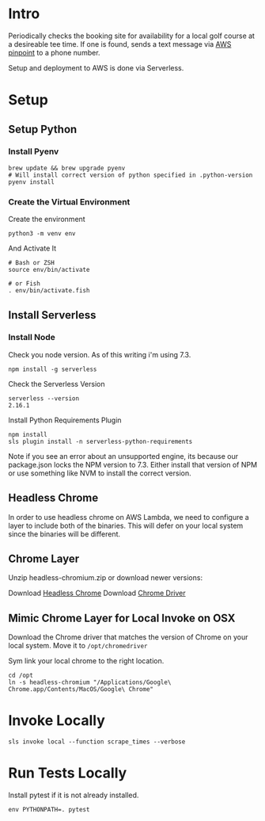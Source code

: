 # Intro
Periodically checks the booking site for availability for a local golf course at a desireable tee time.
If one is found, sends a text message via [AWS pinpoint](https://aws.amazon.com/blogs/compute/building-a-serverless-weather-bot-with-two-way-sms-aws-sam-and-aws-lambda/) to a phone number.

Setup and deployment to AWS is done via Serverless.

# Setup

## Setup Python


### Install Pyenv

```
brew update && brew upgrade pyenv
# Will install correct version of python specified in .python-version
pyenv install
```

### Create the Virtual Environment

Create the environment
```
python3 -m venv env
```

And Activate It

```
# Bash or ZSH
source env/bin/activate

# or Fish
. env/bin/activate.fish
```

## Install Serverless


### Install Node

Check you node version. As of this writing i'm using 7.3.

```
npm install -g serverless
```

Check the Serverless Version

```
serverless --version
2.16.1
```

Install Python Requirements Plugin

```
npm install
sls plugin install -n serverless-python-requirements
```

Note if you see an error about an unsupported engine, its because our package.json locks the NPM version to 7.3. Either install that version of NPM or use something like NVM to install the correct version.

## Headless Chrome
In order to use headless chrome on AWS Lambda, we need to configure a layer to include both of the binaries. This will defer on your local system since the binaries will be different.

## Chrome Layer
Unzip headless-chromium.zip or download newer versions:

Download [Headless Chrome](https://github.com/adieuadieu/serverless-chrome/releases/tag/v1.0.0-57)
Download [Chrome Driver](https://chromedriver.storage.googleapis.com/index.html?path=86.0.4240.22/)

## Mimic Chrome Layer for Local Invoke on OSX

Download the Chrome driver that matches the version of Chrome on your local system. Move it to `/opt/chromedriver`

Sym link your local chrome to the right location.

```
cd /opt
ln -s headless-chromium "/Applications/Google\ Chrome.app/Contents/MacOS/Google\ Chrome"
```

# Invoke Locally

```
sls invoke local --function scrape_times --verbose
```

# Run Tests Locally

Install pytest if it is not already installed.

```
env PYTHONPATH=. pytest
```

